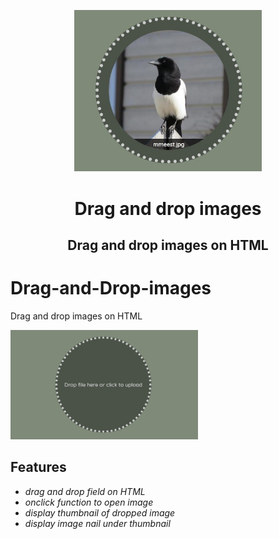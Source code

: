 
<p align="center"><img src="screen.jpg" width="300px"></p>

<h1 align="center">
    <strong>Drag and drop images</strong>
</h1>
<h2 align="center">
    Drag and drop images on HTML
</h2>

# Drag-and-Drop-images
Drag and drop images on HTML

<img src="screen2.jpg" width="300px">

## Features
* *drag and drop field on HTML*
* *onclick function to open image*
* *display thumbnail of dropped image*
* *display image nail under thumbnail*


